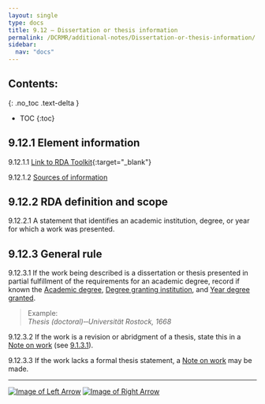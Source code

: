 ```yaml
---
layout: single
type: docs
title: 9.12 — Dissertation or thesis information
permalink: /DCRMR/additional-notes/Dissertation-or-thesis-information/
sidebar:
  nav: "docs"
---
```


## Contents:
{: .no_toc .text-delta }

- TOC
{:toc}

## 9.12.1 Element information

<a name="9.12.1.1">9.12.1.1</a> [Link to RDA Toolkit](https://beta.rdatoolkit.org/Content/Index?externalId=en-US_ala-cee24c77-b8b3-37ec-a34d-c3be11f2b504){:target="_blank"}

<a name="9.12.1.2">9.12.1.2</a> [Sources of information](/DCRMR/additional-notes/#9011-sources-of-information)

## 9.12.2 RDA definition and scope

<a name="9.12.2.1">9.12.2.1</a> A statement that identifies an academic institution, degree, or year for which a work was presented.

## 9.12.3 General rule

<a name="9.12.3.1">9.12.3.1</a> If the work being described is a dissertation or thesis presented in partial fulfillment of the requirements for an academic degree, record if known the [Academic degree](/DCRMR/additional-notes/Academic-degree/), [Degree granting institution](/DCRMR/additional-notes/Degree-granting-institution/), and [Year degree granted](/DCRMR/additional-notes/Year-degree-granted/). 

>Example:  
><CITE>Thesis (doctoral)&#8208;&#8208;Universität Rostock, 1668</CITE>

<a name="9.12.3.2">9.12.3.2</a> If the work is a revision or abridgment of a thesis, state this in a [Note on work](/DCRMR/additional-notes/Note-on-work/) (see [9.1.3.1](/DCRMR/additional-notes/Note-on-work/#9.1.3.1)).

<a name="9.12.3.3">9.12.3.3</a> If the work lacks a formal thesis statement, a [Note on work](/DCRMR/additional-notes/Note-on-work/) may be made.

---

[![Image of Left Arrow](https://rbms-bsc.github.io/DCRMR/assets/pictures/navigation/Arrow_Left.png "9.1 — Note on work")](/DCRMR/additional-notes/Note-on-work/) [![Image of Right Arrow](https://rbms-bsc.github.io/DCRMR/assets/pictures/navigation/Arrow_Right.png "9.121 — Academic degree")](/DCRMR/additional-notes/Academic-degree/)
